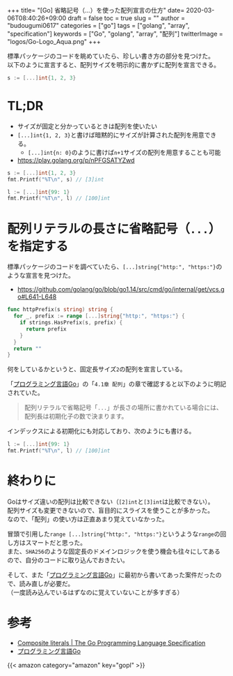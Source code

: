 +++
title= "[Go] 省略記号（...）を使った配列宣言の仕方"
date= 2020-03-06T08:40:26+09:00
draft = false
toc = true
slug = ""
author = "budougumi0617"
categories = ["go"]
tags = ["golang", "array", "specification"]
keywords = ["Go", "golang", "array", "配列"]
twitterImage = "logos/Go-Logo_Aqua.png"
+++

標準パッケージのコードを眺めていたら、珍しい書き方の部分を見つけた。  
以下のように宣言すると、配列サイズを明示的に書かずに配列を宣言できる。

```go
s := [...]int{1, 2, 3}
```

<!--more-->

# TL;DR
- サイズが固定と分かっているときは配列を使いたい
- `[...]int{1, 2, 3}`と書けば暗黙的にサイズが計算された配列を用意できる。
    - `[...]int{n: 0}`のように書けば`n+1`サイズの配列を用意することも可能
- https://play.golang.org/p/nPFGSATYZwd

```go
s := [...]int{1, 2, 3}
fmt.Printf("%T\n", s) // [3]int

l := [...]int{99: 1}
fmt.Printf("%T\n", l) // [100]int
```

# 配列リテラルの長さに省略記号（`...`）を指定する
標準パッケージのコードを調べていたら、`[...]string{"http:", "https:"}`のような宣言を見つけた。

- https://github.com/golang/go/blob/go1.14/src/cmd/go/internal/get/vcs.go#L641-L648

```go
func httpPrefix(s string) string {
  for _, prefix := range [...]string{"http:", "https:"} {
    if strings.HasPrefix(s, prefix) {
      return prefix
    }
  }
  return ""
}
```

何をしているかというと、固定長サイズ`2`の配列を宣言している。

「[プログラミング言語Go](https://amzn.to/2IpIZMc)」の「`4.1章 配列`」の章で確認すると以下のように明記されていた。

> 配列リテラルで省略記号「`...`」が長さの場所に書かれている場合には、配列長は初期化子の数で決まります。

インデックスによる初期化にも対応しており、次のようにも書ける。

```go
l := [...]int{99: 1}
fmt.Printf("%T\n", l) // [100]int
```

# 終わりに
Goはサイズ違いの配列は比較できない（`[2]int`と`[3]int`は比較できない）。  
配列サイズも変更できないので、盲目的にスライスを使うことが多かった。  
なので、「配列」の使い方は正直あまり覚えていなかった。

冒頭で引用した`range [...]string{"http:", "https:"}`というような`range`の回し方はスマートだと思った。  
また、`SHA256`のような固定長のドメインロジックを使う機会も往々にしてあるので、自分のコードに取り込んでおきたい。

そして、また「[プログラミング言語Go](https://amzn.to/2IpIZMc)」に最初から書いてあった案件だったので、読み直しが必要だ。  
（一度読み込んでいるはずなのに覚えていないことが多すぎる）

# 参考
- [Composite literals | The Go Programming Language Specification](https://golang.org/ref/spec#Composite_literals)
- [プログラミング言語Go](https://amzn.to/2IpIZMc)

{{< amazon category="amazon" key="gopl" >}}
